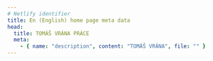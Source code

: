 ```yaml
---
# Netlify identifier
title: En (English) home page meta data
head:
  title: TOMÁŠ VRÁNA PRÁCE
  meta:
    - { name: "description", content: "TOMÁŠ VRÁNA", file: "" }
---
```

